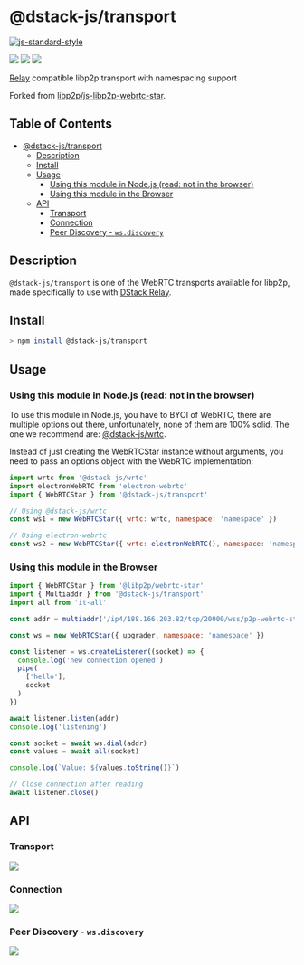 # @dstack-js/transport

[![js-standard-style](https://img.shields.io/badge/code%20style-standard-brightgreen.svg?style=flat-square)](https://github.com/feross/standard)

[![](https://raw.githubusercontent.com/libp2p/interface-transport/master/img/badge.png)](https://github.com/libp2p/js-libp2p-interfaces/blob/master/packages/libp2p-interfaces/src/transport/README.md)
[![](https://raw.githubusercontent.com/libp2p/interface-connection/master/img/badge.png)](https://github.com/libp2p/js-libp2p-interfaces/blob/master/packages/libp2p-interfaces/src/connection/README.md)
[![](https://raw.githubusercontent.com/libp2p/interface-peer-discovery/master/img/badge.png)](https://github.com/libp2p/js-libp2p-interfaces/blob/master/packages/libp2p-interfaces/src/peer-discovery/README.md)

[Relay](https://dstack.dev/docs/relay) compatible libp2p transport with namespacing support

Forked from [libp2p/js-libp2p-webrtc-star](https://github.com/libp2p/js-libp2p-webrtc-star/blob/master/packages/webrtc-star-transport).

## Table of Contents <!-- omit in toc -->

- [@dstack-js/transport](#dstack-jstransport)
  - [Description](#description)
  - [Install](#install)
  - [Usage](#usage)
    - [Using this module in Node.js (read: not in the browser)](#using-this-module-in-nodejs-read-not-in-the-browser)
    - [Using this module in the Browser](#using-this-module-in-the-browser)
  - [API](#api)
    - [Transport](#transport)
    - [Connection](#connection)
    - [Peer Discovery - `ws.discovery`](#peer-discovery---wsdiscovery)

## Description

`@dstack-js/transport` is one of the WebRTC transports available for libp2p, made specifically to use with [DStack Relay](https://dstack.dev/docs/intro).

## Install

```bash
> npm install @dstack-js/transport
```

## Usage

### Using this module in Node.js (read: not in the browser)

To use this module in Node.js, you have to BYOI of WebRTC, there are multiple options out there, unfortunately, none of them are 100% solid. The one we recommend are: [@dstack-js/wrtc](http://npmjs.org/@dstack-js/wrtc).

Instead of just creating the WebRTCStar instance without arguments, you need to pass an options object with the WebRTC implementation:

```JavaScript
import wrtc from '@dstack-js/wrtc'
import electronWebRTC from 'electron-webrtc'
import { WebRTCStar } from '@dstack-js/transport'

// Using @dstack-js/wrtc
const ws1 = new WebRTCStar({ wrtc: wrtc, namespace: 'namespace' })

// Using electron-webrtc
const ws2 = new WebRTCStar({ wrtc: electronWebRTC(), namespace: 'namespace' })
```

### Using this module in the Browser

```JavaScript
import { WebRTCStar } from '@libp2p/webrtc-star'
import { Multiaddr } from '@dstack-js/transport'
import all from 'it-all'

const addr = multiaddr('/ip4/188.166.203.82/tcp/20000/wss/p2p-webrtc-star/p2p/QmcgpsyWgH8Y8ajJz1Cu72KnS5uo2Aa2LpzU7kinSooo2a')

const ws = new WebRTCStar({ upgrader, namespace: 'namespace' })

const listener = ws.createListener((socket) => {
  console.log('new connection opened')
  pipe(
    ['hello'],
    socket
  )
})

await listener.listen(addr)
console.log('listening')

const socket = await ws.dial(addr)
const values = await all(socket)

console.log(`Value: ${values.toString()}`)

// Close connection after reading
await listener.close()
```

## API

### Transport

[![](https://raw.githubusercontent.com/libp2p/interface-transport/master/img/badge.png)](https://github.com/libp2p/js-libp2p-interfaces/blob/master/packages/libp2p-interfaces/src/transport/README.md)

### Connection

[![](https://raw.githubusercontent.com/libp2p/interface-connection/master/img/badge.png)](https://github.com/libp2p/js-libp2p-interfaces/blob/master/packages/libp2p-interfaces/src/connection/README.md)

### Peer Discovery - `ws.discovery`

[![](https://raw.githubusercontent.com/libp2p/interface-peer-discovery/master/img/badge.png)](https://github.com/libp2p/js-libp2p-interfaces/blob/master/packages/libp2p-interfaces/src/peer-discovery/README.md)
